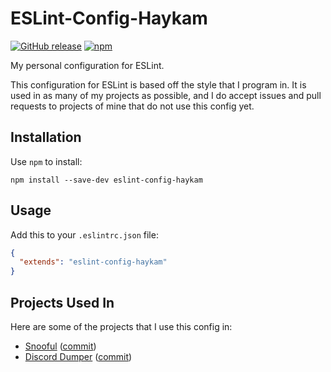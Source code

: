 # ESLint-Config-Haykam

[![GitHub release](https://img.shields.io/github/release/haykam821/ESLint-Config-Haykam.svg?style=popout&label=github)](https://github.com/haykam821/ESLint-Config-Haykam/releases/latest)
[![npm](https://img.shields.io/npm/v/eslint-config-haykam.svg?style=popout&colorB=red)](https://www.npmjs.com/package/eslint-config-haykam)

My personal configuration for ESLint.

This configuration for ESLint is based off the style that I program in. It is used in as many of my projects as possible, and I do accept issues and pull requests to projects of mine that do not use this config yet.

## Installation

Use `npm` to install:

    npm install --save-dev eslint-config-haykam

## Usage

Add this to your `.eslintrc.json` file:

```json
{
  "extends": "eslint-config-haykam"
}
```

## Projects Used In

Here are some of the projects that I use this config in:

* [Snooful](https://github.com/Snooful/Snooful) ([commit](https://github.com/Snooful/Snooful/commit/02c7740821f42839f1247315e151e9233fd6c3f6))
* [Discord Dumper](https://github.com/haykam821/Discord-Dumper) ([commit](https://github.com/haykam821/Discord-Dumper/commit/21d5da6ffd308c904d3807377abaaa7cd7c54586))